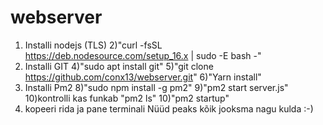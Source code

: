 # webserver
1) Installi nodejs (TLS)
2)"curl -fsSL https://deb.nodesource.com/setup_16.x | sudo -E bash -"
3) Installi GIT
4)"sudo apt install git"
5)"git clone https://github.com/conx13/webserver.git"
6)"Yarn install"
7) Installi Pm2
8)"sudo npm install -g pm2"
9)"pm2 start server.js"
10)kontrolli kas funkab "pm2 ls"
10)"pm2 startup"
11) kopeeri rida ja pane terminali
Nüüd peaks kõik jooksma nagu kulda :-)